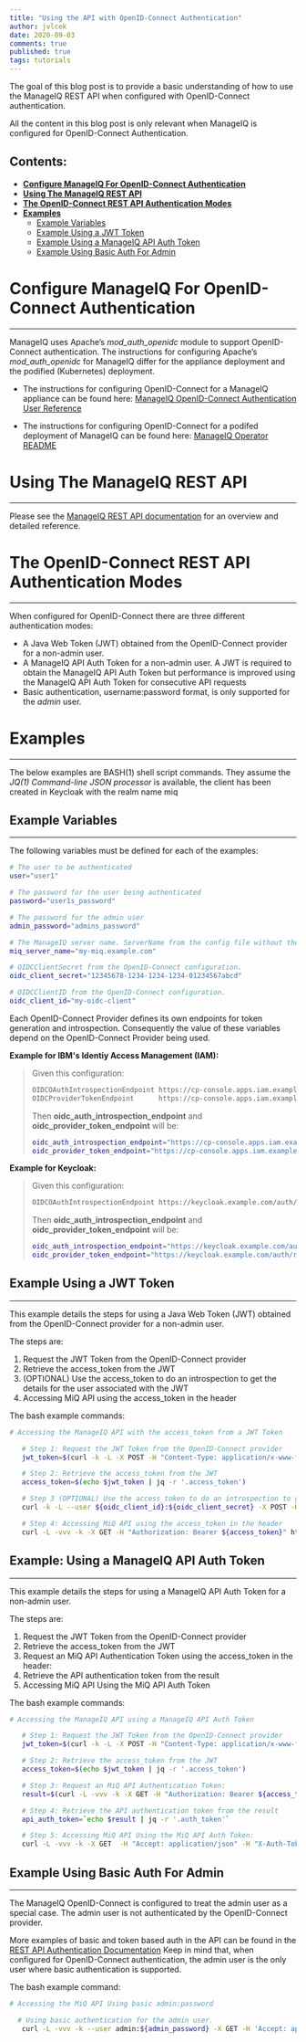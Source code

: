 ```yaml
---
title: "Using the API with OpenID-Connect Authentication"
author: jvlcek
date: 2020-09-03
comments: true
published: true
tags: tutorials
---
```


The goal of this blog post is to provide a basic understanding of how to use the ManageIQ REST API when configured with OpenID-Connect authentication.

All the content in this blog post is only relevant when ManageIQ is configured for OpenID-Connect Authentication.

**Contents:**
---------------------------------------------------------------------

- [**Configure ManageIQ For OpenID-Connect Authentication**](#configure-manageiq-for-openid-connect-authentication)
- [**Using The ManageIQ REST API**](#using-the-manageiq-rest-api)
- [**The OpenID-Connect REST API Authentication Modes**](#the-openid-connect-rest-api-authentication-modes)
- [**Examples**](#examples)
  - [Example Variables](#example-variables)
  - [Example Using a JWT Token](#example-using-a-jwt-token)
  - [Example Using a ManageIQ API Auth Token](#example-using-a-manageiq-api-auth-token)
  - [Example Using Basic Auth For Admin](#example-using-basic-auth-for-admin)

# Configure ManageIQ For OpenID-Connect Authentication
---------------------------------------------------------------------

ManageIQ uses Apache’s <em>mod_auth_openidc</em> module to support OpenID-Connect authentication.
The instructions for configuring Apache’s <em>mod_auth_openidc</em> for ManageIQ differ for the
appliance deployment and the podified (Kubernetes) deployment.

  + The instructions for configuring OpenID-Connect for a ManageIQ appliance can be found here:
    [ManageIQ OpenID-Connect Authentication User Reference](https://www.manageiq.org/docs/reference/latest/auth/openid_connect.html)

  + The instructions for configuring OpenID-Connect for a podifed deployment of ManageIQ can be found here:
    [ManageIQ Operator README](https://github.com/ManageIQ/manageiq-pods/blob/master/manageiq-operator/README.md#configuring-openid-connect-authentication)

# Using The ManageIQ REST API
---------------------------------------------------------------------

Please see the [ManageIQ REST API documentation](https://www.manageiq.org/docs/api) for an overview
and detailed reference.

# The OpenID-Connect REST API Authentication Modes
---------------------------------------------------------------------

When configured for OpenID-Connect there are three different authentication modes:

  + A Java Web Token (JWT) obtained from the OpenID-Connect provider for a non-admin user.
  + A ManageIQ API Auth Token for a non-admin user.
    A JWT is required to obtain the ManageIQ API Auth Token but performance is improved using the ManageIQ API Auth Token for consecutive API requests
  + Basic authentication, username:password format, is only supported for the *admin*  user.

# Examples
---------------------------------------------------------------------

The below examples are BASH(1) shell script commands. They assume the
*JQ(1)*  <em>Command-line JSON processor</em> is available, the client
has been created in Keycloak with the realm name miq 

## Example Variables
---------------------------------------------------------------------

The following variables must be defined for each of the examples:

```bash
# The user to be authenticated
user="user1"

# The password for the user being authenticated
password="user1s_password"

# The password for the admin user
admin_password="admins_password"

# The ManageIQ server name. ServerName from the config file without the https:// prefix
miq_server_name="my-miq.example.com"

# OIDCClientSecret from the OpenID-Connect configuration.
oidc_client_secret="12345678-1234-1234-1234-01234567abcd"

# OIDCClientID from the OpenID-Connect configuration.
oidc_client_id="my-oidc-client"

```

Each OpenID-Connect Provider defines its own endpoints for token generation and introspection. Consequently
the value of these variables depend on the OpenID-Connect Provider being used.

**Example for IBM's Identiy Access Management (IAM):**

> Given this configuration:
> ```bash
> OIDCOAuthIntrospectionEndpoint https://cp-console.apps.iam.example.com/idprovider/v1/auth/introspect
> OIDCProviderTokenEndpoint      https://cp-console.apps.iam.example.com/idprovider/v1/auth/token
> ```
>
> Then **oidc_auth_introspection_endpoint** and **oidc_provider_token_endpoint** will be:
> ```bash
> oidc_auth_introspection_endpoint="https://cp-console.apps.iam.example.com/idprovider/v1/auth/introspect"
> oidc_provider_token_endpoint="https://cp-console.apps.iam.example.com/idprovider/v1/auth/identitytoken"
> ```

**Example for Keycloak:**

> Given this configuration:
> ```bash
> OIDCOAuthIntrospectionEndpoint https://keycloak.example.com/auth/realms/miq/protocol/openid-connect/token/introspect 
> ```
> 
> Then **oidc_auth_introspection_endpoint** and **oidc_provider_token_endpoint** will be:
> ```bash
> oidc_auth_introspection_endpoint="https://keycloak.example.com/auth/realms/miq/protocol/openid-connect/token/introspect"
> oidc_provider_token_endpoint="https://keycloak.example.com/auth/realms/miq/protocol/openid-connect/token/"
> ```

## Example Using a JWT Token
---------------------------------------------------------------------

This example details the steps for using a Java Web Token (JWT) obtained from the OpenID-Connect provider for a non-admin user.

The steps are:
1. Request the JWT Token from the OpenID-Connect provider
1. Retrieve the access_token from the JWT
1. (OPTIONAL) Use the access_token to do an introspection to get the details for the user associated with the JWT
1. Accessing MiQ API using the access_token in the header

The bash example commands:

```bash
# Accessing the ManageIQ API with the access_token from a JWT Token

   # Step 1: Request the JWT Token from the OpenID-Connect provider
   jwt_token=$(curl -k -L -X POST -H "Content-Type: application/x-www-form-urlencoded" -d "grant_type=password" -d "client_id=${oidc_client_id}" -d "client_secret=${oidc_client_secret}" -d "username=${user}" -d "password=${password}" -d "scope=openid" ${oidc_provider_token_endpoint} )

   # Step 2: Retrieve the access_token from the JWT
   access_token=$(echo $jwt_token | jq -r '.access_token')

   # Step 3 (OPTIONAL) Use the access_token to do an introspection to get the details for the user associated with the JWT
   curl -k -L --user ${oidc_client_id}:${oidc_client_secret} -X POST -H "Content-Type: application/x-www-form-urlencoded" -d "token=${access_token}" ${oidc_auth_introspection_endpoint} | jq

   # Step 4: Accessing MiQ API using the access_token in the header
   curl -L -vvv -k -X GET -H "Authorization: Bearer ${access_token}" https://${miq_server_name}/api/users | jq
```


## Example: Using a ManageIQ API Auth Token
---------------------------------------------------------------------

This example details the steps for using a ManageIQ API Auth Token for a non-admin user.

The steps are:
1. Request the JWT Token from the OpenID-Connect provider
1. Retrieve the access_token from the JWT
1. Request an MiQ API Authentication Token using the access_token in the header:
1. Retrieve the API authentication token from the result
1. Accessing MiQ API Using the MiQ API Auth Token

The bash example commands:

```bash
# Accessing the ManageIQ API using a ManageIQ API Auth Token

   # Step 1: Request the JWT Token from the OpenID-Connect provider
   jwt_token=$(curl -k -L -X POST -H "Content-Type: application/x-www-form-urlencoded" -d "grant_type=password" -d "client_id=${oidc_client_id}" -d "client_secret=${oidc_client_secret}" -d "username=${user}" -d "password=${password}" -d "scope=openid" ${oidc_provider_token_endpoint} )

   # Step 2: Retrieve the access_token from the JWT
   access_token=$(echo $jwt_token | jq -r '.access_token')

   # Step 3: Request an MiQ API Authentication Token:
   result=$(curl -L -vvv -k -X GET -H "Authorization: Bearer ${access_token}" https://${miq_server_name}/api/auth)

   # Step 4: Retrieve the API authentication token from the result
   api_auth_token=`echo $result | jq -r '.auth_token'`

   # Step 5: Accessing MiQ API Using the MiQ API Auth Token:
   curl -L -vvv -k -X GET  -H "Accept: application/json" -H "X-Auth-Token: ${api_auth_token}" https://${miq_server_name}/api/users | jq

```

## Example Using Basic Auth For Admin
---------------------------------------------------------------------

The ManageIQ OpenID-Connect is configured to treat the admin user as a special case.
The admin user is not authenticated by the OpenID-Connect provider. 

More examples of basic and token based auth in the API can be found in the [REST API Authentication Documentation]( https://www.manageiq.org/docs/reference/latest/api/overview/auth.html)
Keep in mind that, when configured for OpenID-Connect authentication, the admin user is the only user where basic authentication is supported.


The bash example command:

```bash
# Accessing the MiQ API Using basic admin:password

  # Using basic authentication for the admin user.
   curl -L -vvv -k --user admin:${admin_password} -X GET -H 'Accept: application/json' https://${miq_server_name}/api/users | jq
```



